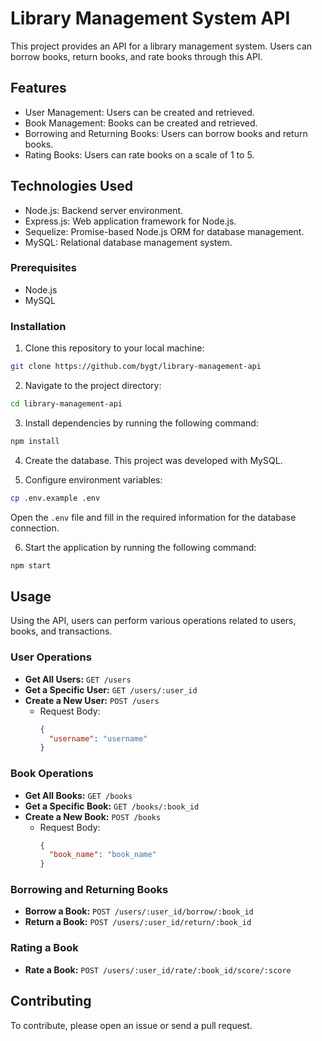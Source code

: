 # Library Management System API

This project provides an API for a library management system. Users can borrow books, return books, and rate books through this API.

## Features

- User Management: Users can be created and retrieved.
- Book Management: Books can be created and retrieved.
- Borrowing and Returning Books: Users can borrow books and return books.
- Rating Books: Users can rate books on a scale of 1 to 5.

## Technologies Used

- Node.js: Backend server environment.
- Express.js: Web application framework for Node.js.
- Sequelize: Promise-based Node.js ORM for database management.
- MySQL: Relational database management system.

### Prerequisites

- Node.js 
- MySQL 

### Installation

1. Clone this repository to your local machine:

```bash
git clone https://github.com/bygt/library-management-api
```

2. Navigate to the project directory:

```bash
cd library-management-api
```

3. Install dependencies by running the following command:

```bash
npm install
```

4. Create the database. This project was developed with MySQL.

5. Configure environment variables:

```bash
cp .env.example .env
```

Open the `.env` file and fill in the required information for the database connection.

6. Start the application by running the following command:

```bash
npm start
```

## Usage

Using the API, users can perform various operations related to users, books, and transactions.

### User Operations

- **Get All Users:** `GET /users`
- **Get a Specific User:** `GET /users/:user_id`
- **Create a New User:** `POST /users`
    - Request Body:
      ```json
      {
        "username": "username"
      }
      ```

### Book Operations

- **Get All Books:** `GET /books`
- **Get a Specific Book:** `GET /books/:book_id`
- **Create a New Book:** `POST /books`
    - Request Body:
      ```json
      {
        "book_name": "book_name"
      }
      ```

### Borrowing and Returning Books

- **Borrow a Book:** `POST /users/:user_id/borrow/:book_id`
- **Return a Book:** `POST /users/:user_id/return/:book_id`

### Rating a Book

- **Rate a Book:** `POST /users/:user_id/rate/:book_id/score/:score`

## Contributing

To contribute, please open an issue or send a pull request.
